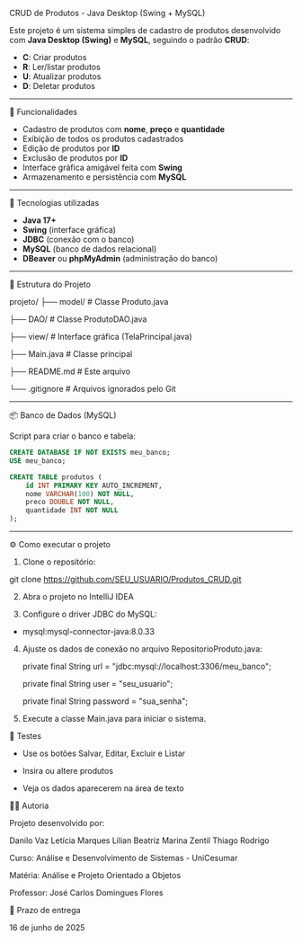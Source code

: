 CRUD de Produtos - Java Desktop (Swing + MySQL)

Este projeto é um sistema simples de cadastro de produtos desenvolvido com **Java Desktop (Swing)** e **MySQL**, seguindo o padrão **CRUD**:

- **C**: Criar produtos
- **R**: Ler/listar produtos
- **U**: Atualizar produtos
- **D**: Deletar produtos

---------------------------------------------------

📌 Funcionalidades

- Cadastro de produtos com **nome**, **preço** e **quantidade**
- Exibição de todos os produtos cadastrados
- Edição de produtos por **ID**
- Exclusão de produtos por **ID**
- Interface gráfica amigável feita com **Swing**
- Armazenamento e persistência com **MySQL**

----------------------------------------------------

🧩 Tecnologias utilizadas

- **Java 17+**
- **Swing** (interface gráfica)
- **JDBC** (conexão com o banco)
- **MySQL** (banco de dados relacional)
- **DBeaver** ou **phpMyAdmin** (administração do banco)

----------------------------------------------------

💾 Estrutura do Projeto

projeto/
├── model/ # Classe Produto.java

├── DAO/ # Classe ProdutoDAO.java

├── view/ # Interface gráfica (TelaPrincipal.java)

├── Main.java # Classe principal

├── README.md # Este arquivo

└── .gitignore # Arquivos ignorados pelo Git

----------------------------------------------------

📦 Banco de Dados (MySQL)

Script para criar o banco e tabela:


```sql
CREATE DATABASE IF NOT EXISTS meu_banco;
USE meu_banco;

CREATE TABLE produtos (
    id INT PRIMARY KEY AUTO_INCREMENT,
    nome VARCHAR(100) NOT NULL,
    preco DOUBLE NOT NULL,
    quantidade INT NOT NULL
);
```
-----------------------------------------------------

⚙️ Como executar o projeto

1) Clone o repositório:

git clone https://github.com/SEU_USUARIO/Produtos_CRUD.git

2) Abra o projeto no IntelliJ IDEA

3) Configure o driver JDBC do MySQL:

 - mysql:mysql-connector-java:8.0.33

4) Ajuste os dados de conexão no arquivo RepositorioProduto.java:

	private final String url = "jdbc:mysql://localhost:3306/meu_banco";

	private final String user = "seu_usuario";

	private final String password = "sua_senha";

6) Execute a classe Main.java para iniciar o sistema.

🧪 Testes

- Use os botões Salvar, Editar, Excluir e Listar

- Insira ou altere produtos

- Veja os dados aparecerem na área de texto

👨‍💻 Autoria

Projeto desenvolvido por:

Danilo Vaz
Letícia Marques
Lilian Beatriz
Marina Zentil
Thiago Rodrigo

Curso: Análise e Desenvolvimento de Sistemas - UniCesumar

Matéria: Análise e Projeto Orientado a Objetos

Professor: José Carlos Domingues Flores

📅 Prazo de entrega

16 de junho de 2025
